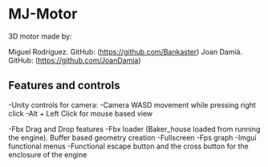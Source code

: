 # MJ-Motor
3D motor made by:

Miguel Rodríguez. GitHub: (https://github.com/Bankaster)
Joan Damià. GitHub: (https://github.com/JoanDamia)

## Features and controls

-Unity controls for camera:
-Camera WASD movement while pressing right click
-Alt + Left Click for mouse based view

-Fbx Drag and Drop features
-Fbx loader (Baker_house loaded from running the engine). Buffer based geometry creation
-Fullscreen
-Fps graph
-Imgui functional menus
-Functional escape button and the cross button for the enclosure of the engine







